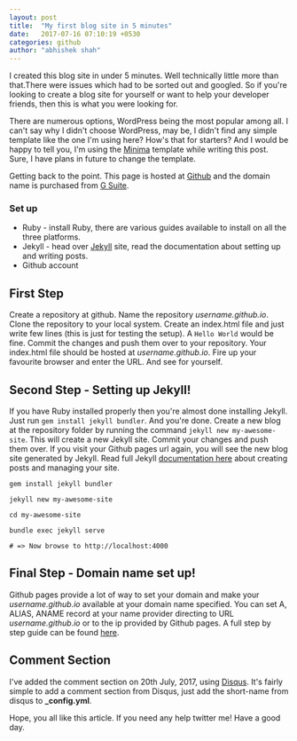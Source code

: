 ```yaml
---
layout: post
title:  "My first blog site in 5 minutes"
date:   2017-07-16 07:10:19 +0530
categories: github
author: "abhishek shah"
---
```


 I created this blog site in under 5 minutes. Well technically little more than that.There were issues which had to be sorted out and googled. So if you're looking to create a blog site for yourself or want to help your developer friends, then this is what you were looking for.

There are numerous options, WordPress being the most popular among all. I can't say why I didn't choose WordPress, may be, I didn't find any simple template like the one I'm using here? How's that for starters? And I would be happy to tell you, I'm using the [Minima](https://github.com/jekyll/minima) template while writing this post. Sure, I have plans in future to change the template.

Getting back to the point. This page is hosted at [Github](https://pages.github.com/) and the domain name is purchased from [G Suite](https://gsuite.google.com).

### Set up
 * Ruby - install Ruby, there are various guides available to install on all the three platforms.
 * Jekyll - head over [Jekyll](https://jekyllrb.com/) site, read the documentation about setting up and writing posts.
 * Github account

## First Step
Create a repository at github. Name the repository *username.github.io*. Clone the repository to your local system.
Create an index.html file and just write few lines (this is just for testing the setup). A `Hello World` would be fine. Commit the changes and push them over to your repository.
Your index.html file should be hosted at *username.github.io*. Fire up your favourite browser and enter the URL. And see for yourself.

## Second Step - Setting up Jekyll!
If you have Ruby installed properly then you're almost done installing Jekyll.
Just run `gem install jekyll bundler`. And you're done.
Create a new blog at the repository folder by running the command `jekyll new my-awesome-site`. This will create a new Jekyll site. Commit your changes and push them over. If you visit your Github pages url again, you will see the new blog site generated by Jekyll.
Read full Jekyll [documentation here](https://jekyllrb.com/docs/home/) about creating posts and managing your site.

```
gem install jekyll bundler

jekyll new my-awesome-site

cd my-awesome-site

bundle exec jekyll serve

# => Now browse to http://localhost:4000

```

## Final Step - Domain name set up!
Github pages provide a lot of way to set your domain and make your *username.github.io* available at your domain name specified. You can set A, ALIAS, ANAME record at your name provider directing to URL *username.github.io* or to the ip provided by Github pages. A full step by step guide can be found [here](https://help.github.com/articles/using-a-custom-domain-with-github-pages/).


## Comment Section
I've added the comment section on 20th July, 2017, using [Disqus](https://disqus.com/). It's fairly simple to add a comment section from Disqus, just add the short-name from disqus to **_config.yml**.

Hope, you all like this article. If you need any help twitter me!
Have a good day.
